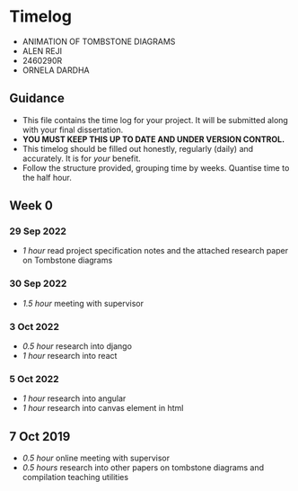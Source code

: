 # Timelog

* ANIMATION OF TOMBSTONE DIAGRAMS
* ALEN REJI
* 2460290R
* ORNELA DARDHA

## Guidance

* This file contains the time log for your project. It will be submitted along with your final dissertation.
* **YOU MUST KEEP THIS UP TO DATE AND UNDER VERSION CONTROL.**
* This timelog should be filled out honestly, regularly (daily) and accurately. It is for *your* benefit.
* Follow the structure provided, grouping time by weeks.  Quantise time to the half hour.

## Week 0

### 29 Sep 2022
  
* *1 hour* read project specification notes and the attached research paper on Tombstone diagrams  

### 30 Sep 2022
  
* *1.5 hour* meeting with supervisor

### 3 Oct 2022
  
* *0.5 hour* research into django
* *1 hour* research into react

### 5 Oct 2022
  
* *1 hour* research into angular
* *1 hour* research into canvas element in html 


## 7 Oct 2019

* *0.5 hour* online meeting with supervisor
* *0.5 hours* research into other papers on tombstone diagrams and compilation teaching utilities
